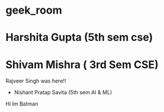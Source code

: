 # geek_room

Harshita Gupta (5th sem cse)
=====================================
Shivam Mishra ( 3rd Sem CSE)
=======


Rajveer Singh was here!!

- Nishant Pratap Savita (5th sem AI & ML)

Hi Im Batman
